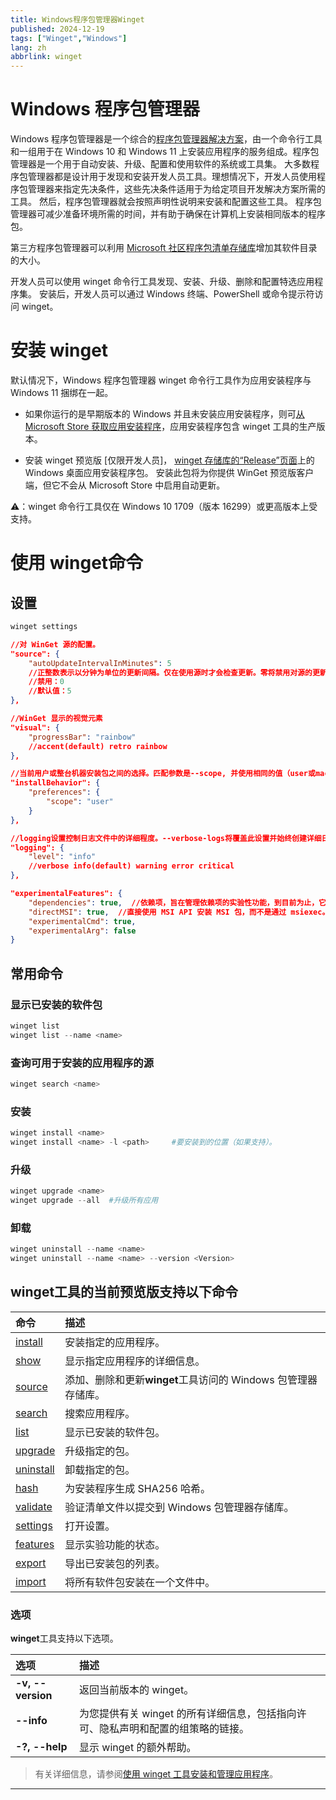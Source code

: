 ```yaml
---
title: Windows程序包管理器Winget
published: 2024-12-19
tags: ["Winget","Windows"]
lang: zh
abbrlink: winget
---
```


# Windows 程序包管理器

Windows 程序包管理器是一个综合的[程序包管理器解决方案](https://docs.microsoft.com/zh-cn/windows/package-manager/#understanding-package-managers)，由一个命令行工具和一组用于在 Windows 10 和 Windows 11 上安装应用程序的服务组成。程序包管理器是一个用于自动安装、升级、配置和使用软件的系统或工具集。 大多数程序包管理器都是设计用于发现和安装开发人员工具。理想情况下，开发人员使用程序包管理器来指定先决条件，这些先决条件适用于为给定项目开发解决方案所需的工具。 然后，程序包管理器就会按照声明性说明来安装和配置这些工具。 程序包管理器可减少准备环境所需的时间，并有助于确保在计算机上安装相同版本的程序包。

第三方程序包管理器可以利用 [Microsoft 社区程序包清单存储库](https://docs.microsoft.com/zh-cn/windows/package-manager/package/repository)增加其软件目录的大小。

开发人员可以使用 winget 命令行工具发现、安装、升级、删除和配置特选应用程序集。 安装后，开发人员可以通过 Windows 终端、PowerShell 或命令提示符访问 winget。

# 安装 winget

默认情况下，Windows 程序包管理器 winget 命令行工具作为应用安装程序与 Windows 11 捆绑在一起。

- 如果你运行的是早期版本的 Windows 并且未安装应用安装程序，则可[从 Microsoft Store 获取应用安装程序](https://www.microsoft.com/p/app-installer/9nblggh4nns1#activetab=pivot:overviewtab)，应用安装程序包含 winget 工具的生产版本。

- 安装 winget 预览版 [仅限开发人员]， [winget 存储库的“Release”页面](https://github.com/microsoft/winget-cli/releases)上的 Windows 桌面应用安装程序包。 安装此包将为你提供 WinGet 预览版客户端，但它不会从 Microsoft Store 中启用自动更新。

⚠️：winget 命令行工具仅在 Windows 10 1709（版本 16299）或更高版本上受支持。

# 使用 winget命令

## 设置

```powershell
winget settings
```

```json
//对 WinGet 源的配置。
"source": {
    "autoUpdateIntervalInMinutes": 5
    //正整数表示以分钟为单位的更新间隔。仅在使用源时才会检查更新。零将禁用对源的更新检查。任何其他值均无效。
    //禁用：0
    //默认值：5
},

//WinGet 显示的视觉元素
"visual": {
    "progressBar": "rainbow"
    //accent(default) retro rainbow
},

//当前用户或整台机器安装包之间的选择。匹配参数是--scope, 并使用相同的值（user或machine）。
"installBehavior": {
    "preferences": {
        "scope": "user"
    }
},

//logging设置控制日志文件中的详细程度。--verbose-logs将覆盖此设置并始终创建详细日志。
"logging": {
    "level": "info"
    //verbose info(default) warning error critical
},

"experimentalFeatures": {
    "dependencies": true,  //依赖项，旨在管理依赖项的实验性功能，到目前为止，它仅显示包依赖项信息。您可以启用该功能。
    "directMSI": true,  //直接使用 MSI API 安装 MSI 包，而不是通过 msiexec。
    "experimentalCmd": true,
    "experimentalArg": false
}
```

## 常用命令

### 显示已安装的软件包

```powershell
winget list
winget list --name <name>
```

### 查询可用于安装的应用程序的源

```powershell
winget search <name>
```

### 安装

```powershell
winget install <name>
winget install <name> -l <path>   	#要安装到的位置（如果支持）。
```

### 升级

```powershell
winget upgrade <name>
winget upgrade --all  #升级所有应用
```

### 卸载

```powershell
winget uninstall --name <name>
winget uninstall --name <name> --version <Version>
```

## **winget**工具的当前预览版支持以下命令

| 命令                                                         | 描述                                                         |
| :----------------------------------------------------------- | :----------------------------------------------------------- |
| [install](https://docs.microsoft.com/en-us/windows/package-manager/winget/install) | 安装指定的应用程序。                                         |
| [show](https://docs.microsoft.com/en-us/windows/package-manager/winget/show) | 显示指定应用程序的详细信息。                                 |
| [source](https://docs.microsoft.com/en-us/windows/package-manager/winget/source) | 添加、删除和更新**winget**工具访问的 Windows 包管理器存储库。 |
| [search](https://docs.microsoft.com/en-us/windows/package-manager/winget/search) | 搜索应用程序。                                               |
| [list](https://docs.microsoft.com/en-us/windows/package-manager/winget/list) | 显示已安装的软件包。                                         |
| [upgrade](https://docs.microsoft.com/en-us/windows/package-manager/winget/upgrade) | 升级指定的包。                                               |
| [uninstall](https://docs.microsoft.com/en-us/windows/package-manager/winget/uninstall) | 卸载指定的包。                                               |
| [hash](https://docs.microsoft.com/en-us/windows/package-manager/winget/hash) | 为安装程序生成 SHA256 哈希。                                 |
| [validate](https://docs.microsoft.com/en-us/windows/package-manager/winget/validate) | 验证清单文件以提交到 Windows 包管理器存储库。                |
| [settings](https://docs.microsoft.com/en-us/windows/package-manager/winget/settings) | 打开设置。                                                   |
| [features](https://docs.microsoft.com/en-us/windows/package-manager/winget/features) | 显示实验功能的状态。                                         |
| [export](https://docs.microsoft.com/en-us/windows/package-manager/winget/export) | 导出已安装包的列表。                                         |
| [import](https://docs.microsoft.com/en-us/windows/package-manager/winget/import) | 将所有软件包安装在一个文件中。                               |

### 选项

**winget**工具支持以下选项。

| 选项              | 描述                                                         |
| :---------------- | :----------------------------------------------------------- |
| **-v, --version** | 返回当前版本的 winget。                                      |
| **--info**        | 为您提供有关 winget 的所有详细信息，包括指向许可、隐私声明和配置的组策略的链接。 |
| **-?, --help**    | 显示 winget 的额外帮助。                                     |

> 有关详细信息，请参阅[使用 winget 工具安装和管理应用程序](https://docs.microsoft.com/zh-cn/windows/package-manager/winget/)。

------
